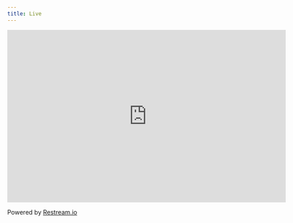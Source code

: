 ```yaml
---
title: Live
---
```



<iframe src="https://embed.restream.io/player/index.html?token=9069c9ae7434a63ccb5da6cc11f074b1" width="640" height="396" frameborder="0" allowfullscreen></iframe><p>Powered by <a href="https://restream.io">Restream.io</a></p>
